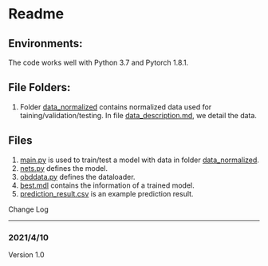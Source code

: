# Readme

## Environments:

The code works well with Python 3.7 and Pytorch 1.8.1.

## File Folders:

1. Folder [data_normalized](https://github.com/Trenchant-ymz/DeepLearning/tree/master/data_normalized) contains normalized data used for taining/validation/testing. In file [data_description.md](https://github.com/Trenchant-ymz/DeepLearning/blob/master/data_normalized/data_description.md), we detail the data.

## Files

1. [main.py](https://github.com/Trenchant-ymz/DeepLearning/blob/master/main.py) is used to train/test a model with data in folder [data_normalized](https://github.com/Trenchant-ymz/DeepLearning/tree/master/data_normalized).
2. [nets.py](https://github.com/Trenchant-ymz/DeepLearning/blob/master/nets.py) defines the model.
3. [obddata.py](https://github.com/Trenchant-ymz/DeepLearning/blob/master/obddata.py) defines the dataloader.
4. [best.mdl](https://github.com/Trenchant-ymz/DeepLearning/blob/master/best.mdl) contains the information of a trained model.
5. [prediction_result.csv](https://github.com/Trenchant-ymz/DeepLearning/blob/master/prediction_result.csv) is an example prediction result. 



Change Log

-----

### 2021/4/10
Version 1.0
